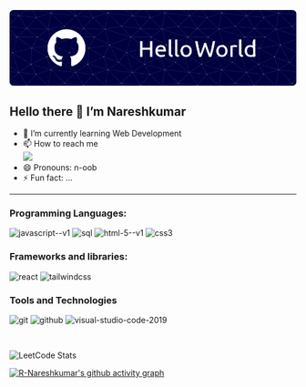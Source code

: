 ![Header](./banner.png)
## Hello there 👋 I’m Nareshkumar
- 🌱 I’m currently learning Web Development
- 📫 How to reach me
 <br /> [<img src="https://img.shields.io/badge/LinkedIn-0077B5?style=for-the-badge&logo=linkedin&logoColor=white" />](https://www.linkedin.com/in/hareesh-r/)
- 😄 Pronouns: n-oob
- ⚡ Fun fact: ...
<hr>

### Programming Languages:
<img width="48" height="48" src="https://img.icons8.com/color/48/javascript--v1.png" alt="javascript--v1"/> <img width="48" height="48" src="https://img.icons8.com/color/48/sql.png" alt="sql"/> <img width="48" height="48" src="https://img.icons8.com/color/48/html-5--v1.png" alt="html-5--v1"/> <img width="48" height="48" src="https://img.icons8.com/color/48/css3.png" alt="css3"/> 
### Frameworks and libraries:
<img width="48" height="48" src="https://img.icons8.com/office/48/react.png" alt="react"/> <img width="48" height="48" src="https://img.icons8.com/color/48/tailwindcss.png" alt="tailwindcss"/> 
### Tools and Technologies
<img width="48" height="48" src="https://img.icons8.com/color/48/git.png" alt="git"/> <img width="48" height="48" src="https://img.icons8.com/ios-glyphs/48/github.png" alt="github"/> <img width="48" height="48" src="https://img.icons8.com/color/48/visual-studio-code-2019.png" alt="visual-studio-code-2019"/> 

<br> 

![LeetCode Stats](https://leetcard.jacoblin.cool/r_nareshkumar?theme=nord&font=Poppins&ext=contest)

[![R-Nareshkumar's github activity graph](https://github-readme-activity-graph.vercel.app/graph?username=R-Nareshkumar&bg_color=2e3440&color=ffffff&line=87ff79&point=ffffff&area=true&hide_border=true)](https://github.com/ashutosh00710/github-readme-activity-graph)

<!---
R-Nareshkumar/R-Nareshkumar is a ✨ special ✨ repository because its `README.md` (this file) appears on your GitHub profile.
You can click the Preview link to take a look at your changes.
--->
